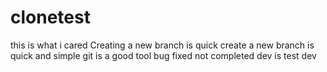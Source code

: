 # clonetest
this is what i cared
Creating a new branch is quick
create a new branch is quick and simple
git is a good tool
bug fixed
not completed
dev is test
dev
